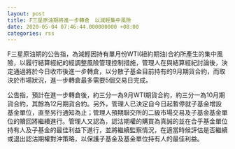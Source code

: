 ```yaml
---
layout: post
title: F三星原油期將進一步轉倉　以減輕集中風險
date: 2020-05-04 07:46:44.000000000 +08:00
categories: rss
---
```


F三星原油期的公告指，為減輕因持有單月份WTI(紐約期油)合約所產生的集中風險，以履行結算經紀的經調整風險管理控制措施，管理人在與結算經紀討論後，決定通過將於今日收市後進一步轉倉，以分散子基金目前持有的9月期貨合約，而取決於市場狀況，進一步轉倉最多需要5個交易日完成。

公告指，預計在進一步轉倉後，約三分一為9月WTI期貨合約，約三分一為10月期貨合約，其餘為12月期貨合約。另外，管理人已決定自今日起暫停就子基金增設基金單位，直至另行通知為止；管理人預期聯交所的二級市場交易及子基金基金單位的贖回將繼續進行。管理人又認為，認沽期權的購買為真誠的並在合乎基金單位持有人及子基金的最佳利益下進行，並將繼續監察情況，在適當時候評估是否繼續或退出認沽期權對沖策略，以保護子基金及基金單位持有人的最佳利益。
